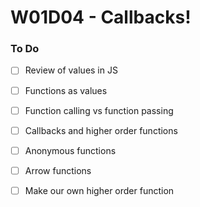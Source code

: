 # W01D04 - Callbacks!

### To Do
- [ ] Review of values in JS
- [ ] Functions as values
- [ ] Function calling vs function passing
- [ ] Callbacks and higher order functions
- [ ] Anonymous functions
- [ ] Arrow functions
- [ ] Make our own higher order function













#
